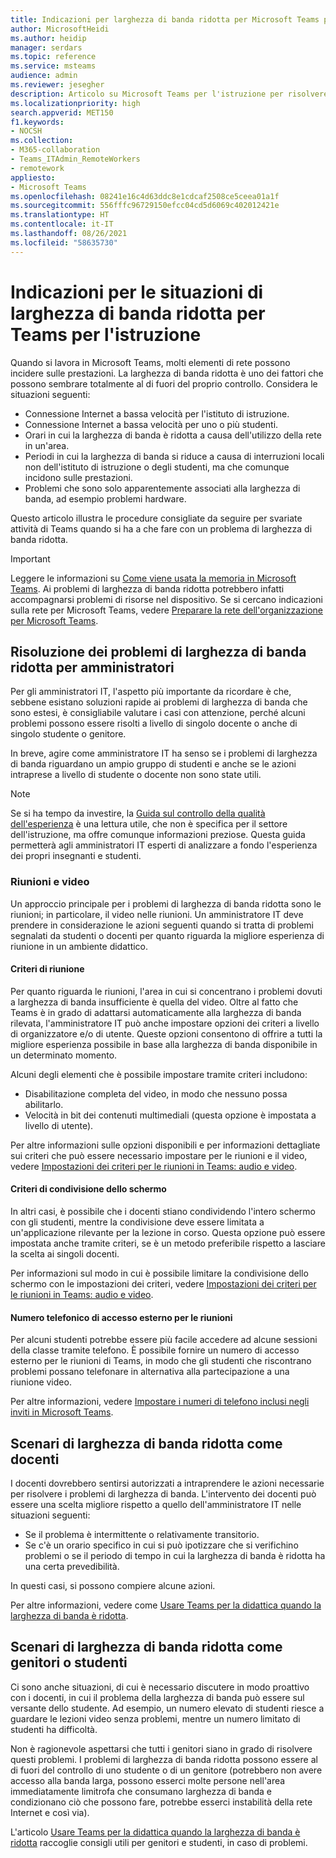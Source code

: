 ```yaml
---
title: Indicazioni per larghezza di banda ridotta per Microsoft Teams per l'istruzione
author: MicrosoftHeidi
ms.author: heidip
manager: serdars
ms.topic: reference
ms.service: msteams
audience: admin
ms.reviewer: jesegher
description: Articolo su Microsoft Teams per l'istruzione per risolvere i problemi di video e riunioni associati a una ridotta larghezza di banda. Genitori, educatori o amministratori IT hanno a disposizione varie opzioni per migliorare l'esperienza con Teams.
ms.localizationpriority: high
search.appverid: MET150
f1.keywords:
- NOCSH
ms.collection:
- M365-collaboration
- Teams_ITAdmin_RemoteWorkers
- remotework
appliesto:
- Microsoft Teams
ms.openlocfilehash: 08241e16c4d63ddc8e1cdcaf2508ce5ceea01a1f
ms.sourcegitcommit: 556fffc96729150efcc04cd5d6069c402012421e
ms.translationtype: HT
ms.contentlocale: it-IT
ms.lasthandoff: 08/26/2021
ms.locfileid: "58635730"
---
```

# <a name="help-for-low-bandwidth-situations-for-teams-for-edu"></a>Indicazioni per le situazioni di larghezza di banda ridotta per Teams per l'istruzione

Quando si lavora in Microsoft Teams, molti elementi di rete possono incidere sulle prestazioni. La larghezza di banda ridotta è uno dei fattori che possono sembrare totalmente al di fuori del proprio controllo. Considera le situazioni seguenti:

- Connessione Internet a bassa velocità per l'istituto di istruzione.
- Connessione Internet a bassa velocità per uno o più studenti.
- Orari in cui la larghezza di banda è ridotta a causa dell'utilizzo della rete in un'area.
- Periodi in cui la larghezza di banda si riduce a causa di interruzioni locali non dell'istituto di istruzione o degli studenti, ma che comunque incidono sulle prestazioni.
- Problemi che sono solo apparentemente associati alla larghezza di banda, ad esempio problemi hardware.

Questo articolo illustra le procedure consigliate da seguire per svariate attività di Teams quando si ha a che fare con un problema di larghezza di banda ridotta.

> [!IMPORTANT]
> Leggere le informazioni su [Come viene usata la memoria in Microsoft Teams](teams-memory-usage-perf.md). Ai problemi di larghezza di banda ridotta potrebbero infatti accompagnarsi problemi di risorse nel dispositivo. Se si cercano indicazioni sulla rete per Microsoft Teams, vedere [Preparare la rete dell'organizzazione per Microsoft Teams](prepare-network.md).

## <a name="resolving-low-bandwidth-issues-for-admins"></a>Risoluzione dei problemi di larghezza di banda ridotta per amministratori

Per gli amministratori IT, l'aspetto più importante da ricordare è che, sebbene esistano soluzioni rapide ai problemi di larghezza di banda che sono estesi, è consigliabile valutare i casi con attenzione, perché alcuni problemi possono essere risolti a livello di singolo docente o anche di singolo studente o genitore.

In breve, agire come amministratore IT ha senso se i problemi di larghezza di banda riguardano un ampio gruppo di studenti e anche se le azioni intraprese a livello di studente o docente non sono state utili.

> [!NOTE]
> Se si ha tempo da investire, la [Guida sul controllo della qualità dell'esperienza](quality-of-experience-review-guide.md) è una lettura utile, che non è specifica per il settore dell'istruzione, ma offre comunque informazioni preziose. Questa guida permetterà agli amministratori IT esperti di analizzare a fondo l'esperienza dei propri insegnanti e studenti.

### <a name="meetings-and-video"></a>Riunioni e video

Un approccio principale per i problemi di larghezza di banda ridotta sono le riunioni; in particolare, il video nelle riunioni. Un amministratore IT deve prendere in considerazione le azioni seguenti quando si tratta di problemi segnalati da studenti o docenti per quanto riguarda la migliore esperienza di riunione in un ambiente didattico.

#### <a name="meeting-policies"></a>Criteri di riunione

Per quanto riguarda le riunioni, l'area in cui si concentrano i problemi dovuti a larghezza di banda insufficiente è quella del video. Oltre al fatto che Teams è in grado di adattarsi automaticamente alla larghezza di banda rilevata, l'amministratore IT può anche impostare opzioni dei criteri a livello di organizzatore e/o di utente. Queste opzioni consentono di offrire a tutti la migliore esperienza possibile in base alla larghezza di banda disponibile in un determinato momento.

Alcuni degli elementi che è possibile impostare tramite criteri includono:

- Disabilitazione completa del video, in modo che nessuno possa abilitarlo.
- Velocità in bit dei contenuti multimediali (questa opzione è impostata a livello di utente).

Per altre informazioni sulle opzioni disponibili e per informazioni dettagliate sui criteri che può essere necessario impostare per le riunioni e il video, vedere [Impostazioni dei criteri per le riunioni in Teams: audio e video](meeting-policies-audio-and-video.md).

#### <a name="screen-sharing-policies"></a>Criteri di condivisione dello schermo

In altri casi, è possibile che i docenti stiano condividendo l'intero schermo con gli studenti, mentre la condivisione deve essere limitata a un'applicazione rilevante per la lezione in corso. Questa opzione può essere impostata anche tramite criteri, se è un metodo preferibile rispetto a lasciare la scelta ai singoli docenti.

Per informazioni sul modo in cui è possibile limitare la condivisione dello schermo con le impostazioni dei criteri, vedere [Impostazioni dei criteri per le riunioni in Teams: audio e video](meeting-policies-audio-and-video.md).

#### <a name="dial-in-number-for-meetings"></a>Numero telefonico di accesso esterno per le riunioni

Per alcuni studenti potrebbe essere più facile accedere ad alcune sessioni della classe tramite telefono. È possibile fornire un numero di accesso esterno per le riunioni di Teams, in modo che gli studenti che riscontrano problemi possano telefonare in alternativa alla partecipazione a una riunione video.

Per altre informazioni, vedere [Impostare i numeri di telefono inclusi negli inviti in Microsoft Teams](set-the-phone-numbers-included-on-invites-in-teams.md).

## <a name="low-bandwidth-scenarios-as-an-educator"></a>Scenari di larghezza di banda ridotta come docenti

I docenti dovrebbero sentirsi autorizzati a intraprendere le azioni necessarie per risolvere i problemi di larghezza di banda. L'intervento dei docenti può essere una scelta migliore rispetto a quello dell'amministratore IT nelle situazioni seguenti:

- Se il problema è intermittente o relativamente transitorio.
- Se c'è un orario specifico in cui si può ipotizzare che si verifichino problemi o se il periodo di tempo in cui la larghezza di banda è ridotta ha una certa prevedibilità.

In questi casi, si possono compiere alcune azioni.

Per altre informazioni, vedere come [Usare Teams per la didattica quando la larghezza di banda è ridotta](https://support.office.com/article/use-teams-for-schoolwork-when-bandwidth-is-low-5c5675f7-1b55-471a-9daa-ec1e6df38262).

## <a name="low-bandwidth-scenarios-as-a-parent-or-student"></a>Scenari di larghezza di banda ridotta come genitori o studenti

Ci sono anche situazioni, di cui è necessario discutere in modo proattivo con i docenti, in cui il problema della larghezza di banda può essere sul versante dello studente. Ad esempio, un numero elevato di studenti riesce a guardare le lezioni video senza problemi, mentre un numero limitato di studenti ha difficoltà.

Non è ragionevole aspettarsi che tutti i genitori siano in grado di risolvere questi problemi. I problemi di larghezza di banda ridotta possono essere al di fuori del controllo di uno studente o di un genitore (potrebbero non avere accesso alla banda larga, possono esserci molte persone nell'area immediatamente limitrofa che consumano larghezza di banda e condizionano ciò che possono fare, potrebbe esserci instabilità della rete Internet e così via).

L'articolo [Usare Teams per la didattica quando la larghezza di banda è ridotta](https://support.office.com/article/use-teams-for-schoolwork-when-bandwidth-is-low-5c5675f7-1b55-471a-9daa-ec1e6df38262) raccoglie consigli utili per genitori e studenti, in caso di problemi.